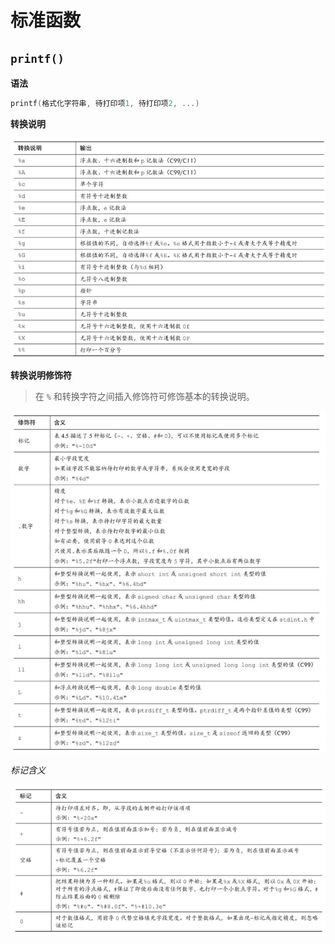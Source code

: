 # 标准函数

## `printf()`

**语法**

```c
printf(格式化字符串, 待打印项1, 待打印项2, ...)
```

**转换说明**

![](images/C_标准函数20230809153642.png)

**转换说明修饰符**

> 在 `%` 和转换字符之间插入修饰符可修饰基本的转换说明。

![](images/C_标准函数20230809154627.png)

*标记含义*

![](images/C_标准函数20230809154830.png)